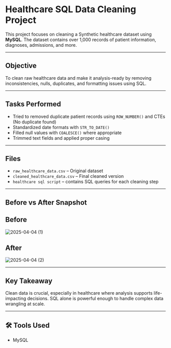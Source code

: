 # Healthcare SQL Data Cleaning Project

This project focuses on cleaning a Synthetic healthcare dataset using **MySQL**. The dataset contains over 1,000 records of patient information, diagnoses, admissions, and more.

---

## Objective

To clean raw healthcare data and make it analysis-ready by removing inconsistencies, nulls, duplicates, and formatting issues using SQL.

---

##  Tasks Performed

- Tried to removed duplicate patient records using `ROW_NUMBER()` and CTEs (No duplicate found)
- Standardized date formats with `STR_TO_DATE()`
- Filled null values with `COALESCE()` where appropriate
- Trimmed text fields and applied proper casing
  
---

## Files

- `raw_healthcare_data.csv` – Original dataset
- `cleaned_healthcare_data.csv` – Final cleaned version
- `healthcare sql script` – contains SQL queries for each cleaning step

---

##  Before vs After Snapshot

## Before
![2025-04-04 (1)](https://github.com/user-attachments/assets/3053d325-5a17-41cc-bc92-24fbb85cd0ff)

## After
![2025-04-04 (2)](https://github.com/user-attachments/assets/f45c2063-f392-452f-808e-4951d8cb40b0)


---

## Key Takeaway

Clean data is crucial, especially in healthcare where analysis supports life-impacting decisions. SQL alone is powerful enough to handle complex data wrangling at scale.

---

## 🛠️ Tools Used

- MySQL  



